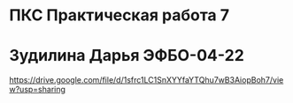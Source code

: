 # ПКС Практическая работа 7

# Зудилина Дарья ЭФБО-04-22

https://drive.google.com/file/d/1sfrc1LC1SnXYYfaYTQhu7wB3AiopBoh7/view?usp=sharing
